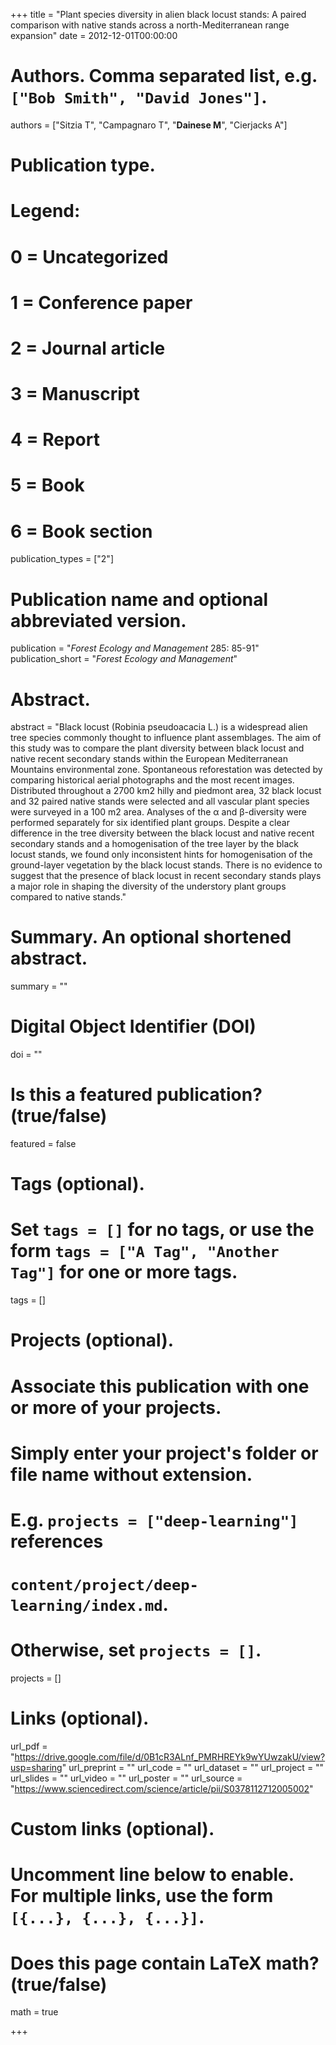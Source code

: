 +++
title = "Plant species diversity in alien black locust stands: A paired comparison with native stands across a north-Mediterranean range expansion"
date = 2012-12-01T00:00:00

# Authors. Comma separated list, e.g. `["Bob Smith", "David Jones"]`.
authors = ["Sitzia T", "Campagnaro T", "**Dainese M**", "Cierjacks A"]

# Publication type.
# Legend:
# 0 = Uncategorized
# 1 = Conference paper
# 2 = Journal article
# 3 = Manuscript
# 4 = Report
# 5 = Book
# 6 = Book section
publication_types = ["2"]

# Publication name and optional abbreviated version.
publication = "*Forest Ecology and Management* 285: 85-91"
publication_short = "*Forest Ecology and Management*"

# Abstract.
abstract = "Black locust (Robinia pseudoacacia L.) is a widespread alien tree species commonly thought to influence plant assemblages. The aim of this study was to compare the plant diversity between black locust and native recent secondary stands within the European Mediterranean Mountains environmental zone. Spontaneous reforestation was detected by comparing historical aerial photographs and the most recent images. Distributed throughout a 2700 km2 hilly and piedmont area, 32 black locust and 32 paired native stands were selected and all vascular plant species were surveyed in a 100 m2 area. Analyses of the α and β-diversity were performed separately for six identified plant groups. Despite a clear difference in the tree diversity between the black locust and native recent secondary stands and a homogenisation of the tree layer by the black locust stands, we found only inconsistent hints for homogenisation of the ground-layer vegetation by the black locust stands. There is no evidence to suggest that the presence of black locust in recent secondary stands plays a major role in shaping the diversity of the understory plant groups compared to native stands."

# Summary. An optional shortened abstract.
summary = ""

# Digital Object Identifier (DOI)
doi = ""

# Is this a featured publication? (true/false)
featured = false

# Tags (optional).
#   Set `tags = []` for no tags, or use the form `tags = ["A Tag", "Another Tag"]` for one or more tags.
tags = []

# Projects (optional).
#   Associate this publication with one or more of your projects.
#   Simply enter your project's folder or file name without extension.
#   E.g. `projects = ["deep-learning"]` references 
#   `content/project/deep-learning/index.md`.
#   Otherwise, set `projects = []`.
projects = []

# Links (optional).
url_pdf = "https://drive.google.com/file/d/0B1cR3ALnf_PMRHREYk9wYUwzakU/view?usp=sharing"
url_preprint = ""
url_code = ""
url_dataset = ""
url_project = ""
url_slides = ""
url_video = ""
url_poster = ""
url_source = "https://www.sciencedirect.com/science/article/pii/S0378112712005002"

# Custom links (optional).
#   Uncomment line below to enable. For multiple links, use the form `[{...}, {...}, {...}]`.


# Does this page contain LaTeX math? (true/false)
math = true

+++
